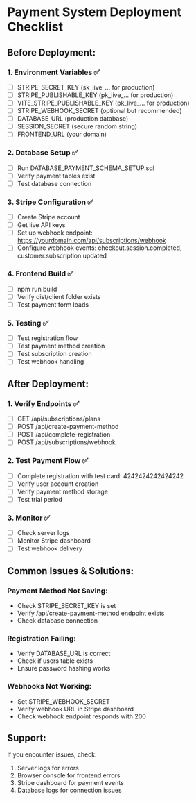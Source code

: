 # Payment System Deployment Checklist

## Before Deployment:

### 1. Environment Variables ✅
- [ ] STRIPE_SECRET_KEY (sk_live_... for production)
- [ ] STRIPE_PUBLISHABLE_KEY (pk_live_... for production)  
- [ ] VITE_STRIPE_PUBLISHABLE_KEY (pk_live_... for production)
- [ ] STRIPE_WEBHOOK_SECRET (optional but recommended)
- [ ] DATABASE_URL (production database)
- [ ] SESSION_SECRET (secure random string)
- [ ] FRONTEND_URL (your domain)

### 2. Database Setup ✅
- [ ] Run DATABASE_PAYMENT_SCHEMA_SETUP.sql
- [ ] Verify payment tables exist
- [ ] Test database connection

### 3. Stripe Configuration ✅
- [ ] Create Stripe account
- [ ] Get live API keys
- [ ] Set up webhook endpoint: https://yourdomain.com/api/subscriptions/webhook
- [ ] Configure webhook events: checkout.session.completed, customer.subscription.updated

### 4. Frontend Build ✅
- [ ] npm run build
- [ ] Verify dist/client folder exists
- [ ] Test payment form loads

### 5. Testing ✅
- [ ] Test registration flow
- [ ] Test payment method creation
- [ ] Test subscription creation
- [ ] Test webhook handling

## After Deployment:

### 1. Verify Endpoints ✅
- [ ] GET /api/subscriptions/plans
- [ ] POST /api/create-payment-method
- [ ] POST /api/complete-registration
- [ ] POST /api/subscriptions/webhook

### 2. Test Payment Flow ✅
- [ ] Complete registration with test card: 4242424242424242
- [ ] Verify user account creation
- [ ] Verify payment method storage
- [ ] Test trial period

### 3. Monitor ✅
- [ ] Check server logs
- [ ] Monitor Stripe dashboard
- [ ] Test webhook delivery

## Common Issues & Solutions:

### Payment Method Not Saving:
- Check STRIPE_SECRET_KEY is set
- Verify /api/create-payment-method endpoint exists
- Check database connection

### Registration Failing:
- Verify DATABASE_URL is correct
- Check if users table exists
- Ensure password hashing works

### Webhooks Not Working:
- Set STRIPE_WEBHOOK_SECRET
- Verify webhook URL in Stripe dashboard
- Check webhook endpoint responds with 200

## Support:
If you encounter issues, check:
1. Server logs for errors
2. Browser console for frontend errors
3. Stripe dashboard for payment events
4. Database logs for connection issues
